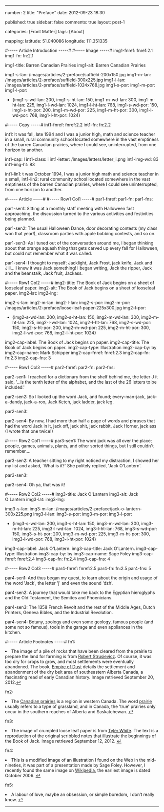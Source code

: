 ---

number: 2
title: "Preface"
date: 2012-09-23 18:30

published: true
sidebar: false
comments: true
layout: post-1

categories: [Front Matter]
tags: [About]

mapping:
 latitude: 51.040086
 longitude: 111.351335


#----- Article Introduction -----#
#----- Image -----#
img1-fnref: fnref:2.1
img1-fn: fn:2.1

img1-title: Barren Canadian Prairies
img1-alt: Barren Canadian Prairies

img1-s-lan: /images/articles/2-preface/suffield-200x150.jpg
img1-m-lan: /images/articles/2-preface/suffield-300x225.jpg
img1-l-lan: /images/articles/2-preface/suffield-1024x768.jpg
img1-s-por:
img1-m-por:	
img1-l-por:

- {img1-s-wd-lan: 200, img1-s-ht-lan: 150, img1-m-wd-lan: 300, img1-m-ht-lan: 225, img1-l-wd-lan: 1024, img1-l-ht-lan: 768, img1-s-wd-por: 150, img1-s-ht-por: 200, img1-m-wd-por: 225, img1-m-ht-por: 300, img1-l-wd-por: 768, img1-l-ht-por: 1024}




#----- Copy -----#
int1-fnref: fnref:2.2
int1-fn: fn:2.2

int1: It was fall, late 1994 and I was a junior high, math and science teacher in a small, rural community school located somewhere in the vast emptiness of the barren Canadian prairies, where I could see, uninterrupted, from one horizon to another.

int1-cap: I
int1-class: i
int1-letter: /images/letters/letter_i.png
int1-img-wd: 83
int1-img-ht: 83

int1-lin1: t was October 1994, I was a junior high math and science teacher in a small,
int1-lin2: rural community school located somewhere in the vast emptiness of the barren Canadian prairies, where I could see uninterrupted, from one horizon to another.






#----- Article -----#
#----- Row1 Col1 -----#
par1-fnref:
par1-fn:
par1-fns:

par1-sen1: Sitting at a monthly staff meeting with Halloween fast approaching, the discussion turned to the various activities and festivities being planned.

par1-sen2: The usual Halloween Dance, door decorating contests (my class won that year&#033;), classroom parties with apple bobbing contests, and so on.

par1-sen3: As I tuned out of the conversation around me, I began thinking about that orange squash thing that gets carved up every fall for Halloween, but could not remember what it was called.

par1-sen4: I thought to myself; Jacklight, Jack Frost, jack knife, Jack and Jill... I knew it was Jack something&#033; I began writing, Jack the ripper, Jack and the beanstalk, Jack fruit, Jackass.


#----- Row1 Col2 -----#
img2-title: The Book of Jack begins on a sheet of looseleaf paper.
img2-alt: The Book of Jack begins on a sheet of looseleaf paper.
img2-lat:
img2-lng:

img2-s-lan:
img2-m-lan: 
img2-l-lan:
img2-s-por:
img2-m-por: /images/articles/2-preface/loose-leaf-paper-225x300.jpg
img2-l-por:

- {img2-s-wd-lan: 200, img2-s-ht-lan: 150, img2-m-wd-lan: 300, img2-m-ht-lan: 225, img2-l-wd-lan: 1024, img2-l-ht-lan: 768, img2-s-wd-por: 150, img2-s-ht-por: 200, img2-m-wd-por: 225, img2-m-ht-por: 300, img2-l-wd-por: 768, img2-l-ht-por: 1024}

img2-cap-label: The Book of Jack begins on paper.
img2-cap-title: The Book of Jack begins on paper.
img2-cap-type: Illustration
img2-cap-by: by
img2-cap-name: Mark Schipper
img2-cap-fnref: fnref:2.3
img2-cap-fn: fn:2.3
img2-cap-fns: 3


#----- Row1 Col3 -----#
par2-fnref:
par2-fn:
par2-fns:

par2-sen1: I reached for a dictionary from the shelf behind me, the letter J it said, '...is the tenth letter of the alphabet, and the last of the 26 letters to be included.'

par2-sen2: So I looked up the word Jack, and found; every-man-jack, jack-a-dandy, jack-a-roo, Jack Ketch, jack ladder, jack leg.

par2-sen3: 

par2-sen4: By now, I had more than half a page of words and phrases that had the word Jack in it, jack off, jack shit, jack rabbit, Jack Horner, jack ass (I wrote that one twice&#033;)

#----- Row2 Col1 -----#
par3-sen1: The word jack was all over the place; people, games, animals, plants, and other sorted things, but I still couldn't remember....

par3-sen2: A teacher sitting to my right noticed my distraction, I showed her my list and asked, 'What is it?' She politely replied, 'Jack O'Lantern'.

par3-sen3:

par3-sen4: Oh ya, that was it&#033;


#----- Row2 Col2 -----#
img3-title: Jack O'Lantern
img3-alt: Jack O'Lantern
img3-lat:
img3-lng:

img3-s-lan:
img3-m-lan: /images/articles/2-preface/jack-o-lantern-300x225.png
img3-l-lan:
img3-s-por:
img3-m-por:
img3-l-por:

- {img3-s-wd-lan: 200, img3-s-ht-lan: 150, img3-m-wd-lan: 300, img3-m-ht-lan: 225, img3-l-wd-lan: 1024, img3-l-ht-lan: 768, img3-s-wd-por: 150, img3-s-ht-por: 200, img3-m-wd-por: 225, img3-m-ht-por: 300, img3-l-wd-por: 768, img3-l-ht-por: 1024}

img3-cap-label: Jack O'Lantern.
img3-cap-title: Jack O'Lantern.
img3-cap-type: Illustration
img3-cap-by: by
img3-cap-name: Sage Foley
img3-cap-fnref: fnref:2.4
img3-cap-fn: fn:2.4
img3-cap-fns: 4


#----- Row2 Col3 -----#
par4-fnref: fnref:2.5
par4-fn: fn:2.5
par4-fns: 5

par4-sen1: And thus began my quest, to learn about the origin and usage of the word 'Jack', the letter 'j' and even the sound 'dzh'.

par4-sen2: A journey that would take me back to the Egyptian hieroglyphs and the Old Testament, the Semites and Phoenicians.

par4-sen3: The 1358 French Revolt and the rest of the Middle Ages, Dutch Printers, Geneva Bibles, and the Industrial Revolution.

par4-sen4: Botany, zoology and even some geology, famous people (and some not so famous), tools in the garage and even appliances in the kitchen.


#----- Article Footnotes -----#
fn1: <li id="fn:2.1">The image of a pile of rocks that have been cleared from the prairie to prepare the land for farming is from  <a href="http://www.flickr.com/photos/rostrus/2272092161/in/set-72157603928275552" title="Cairn, Suffield Alberta">Robert Strusievicz</a>.  Of course, it was too dry for crops to grow, and most settlements were eventually abandoned. The book, <a href="http://www.amazon.ca/Empire-Dust-David-C-Jones/dp/1552380858">Empire of Dust</a> details the settlement and abandonment of the dry belt area of southeastern Alberta Canada, a fascinating read of early Canadian history. Image retrieved September 20, 2012.<a href="#fnref:2.1">&#8617;</a></li>

fn2: <li id="fn:2.2">The <a href="http://en.wikipedia.org/wiki/Canadian_Prairies" title="The Canadian Prairies">Canadian prairies</a> is a region in western Canada. The word <a href="http://en.wikipedia.org/wiki/Prairie">prairie</a> usually refers to a type of grassland, and in Canada, the 'true' prairies only occur in the southern reaches of Alberta and Saskatchewan. <a href="#fnref:2.2">&#8617;</a></li>

fn3: <li id="fn:2.3">The image of crumpled loose leaf paper is from <a href="http://cliffski.deviantart.com/art/Crumpled-Looseleaf-Paper-105822312">Tyler White</a>. The text is a reproduction of the original scribbled notes that illustrate the beginnings of the Book of Jack. Image retrieved September 12, 2012. <a href="#fnref:2.3">&#8617;</a></li>

fn4: <li id="fn:2.4">This is a modified image of an illustration I found on the Web in the mid-nineties, it was part of a presentation made by Sage Foley. However, I recently found the same image on <a href="http://en.wikipedia.org/wiki/File:Jack-o-lantern.svg">Wikipedia</a>, the earliest image is dated October 2006. <a href="fnref:2.4">&#8617;</a></li>

fn5: <li id="fn:2.5">A labour of love, maybe an obsession, or simple boredom, I don&rsquo;t really know. <a href="#fnref:2.5">&#8617;</a></li>

---